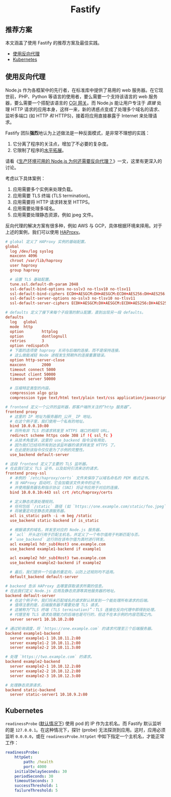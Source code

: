 <h1 align="center">Fastify</h1>

## 推荐方案

本文涵盖了使用 Fastify 的推荐方案及最佳实践。

* [使用反向代理](#reverseproxy)
* [Kubernetes](#kubernetes)

## 使用反向代理
<a id="reverseproxy"></a>

Node.js 作为各框架中的先行者，在标准库中提供了易用的 web 服务器。在它现世前，PHP、Python 等语言的使用者，要么需要一个支持该语言的 web 服务器，要么需要一个搭配该语言的 [CGI 网关](cgi)。而 Node.js 能让用户专注于 _直接_ 处理 HTTP 请求的应用本身，这样一来，新的诱惑点变成了处理多个域名的请求、监听多端口 (如 HTTP _和_ HTTPS)，接着将应用直接暴露于 Internet 来处理请求。

Fastify 团队**强烈**地认为上述做法是一种反面模式，是非常不理想的实践：

1. 它分离了程序的关注点，增加了不必要的复杂度。
2. 它限制了程序的[水平拓展](scale-horiz)。

请看《[生产环境可用的 Node.js 为何还需要反向代理？][why-use]》一文，这里有更深入的讨论。

考虑以下具体案例：

1. 应用需要多个实例来处理负载。
1. 应用需要 TLS 终端 (TLS termination)。
1. 应用需要将 HTTP 请求转发至 HTTPS。
1. 应用需要处理多域名。
1. 应用需要处理静态资源，例如 jpeg 文件。

反向代理的解决方案有很多种，例如 AWS 与 GCP，具体根据环境来择用。对于上述的案例，我们可以使用 [HAProxy][haproxy]。

```conf
# global 定义了 HAProxy 实例的基础配置。
global
  log /dev/log syslog
  maxconn 4096
  chroot /var/lib/haproxy
  user haproxy
  group haproxy

  # 设置 TLS 基础配置。
  tune.ssl.default-dh-param 2048
  ssl-default-bind-options no-sslv3 no-tlsv10 no-tlsv11
  ssl-default-bind-ciphers ECDH+AESGCM:DH+AESGCM:ECDH+AES256:DH+AES256:ECDH+AES128:DH+AES:RSA+AESGCM:RSA+AES:!aNULL:!MD5:!DSS
  ssl-default-server-options no-sslv3 no-tlsv10 no-tlsv11
  ssl-default-server-ciphers ECDH+AESGCM:DH+AESGCM:ECDH+AES256:DH+AES256:ECDH+AES128:DH+AES:RSA+AESGCM:RSA+AES:!aNULL:!MD5:!DSS

# defaults 定义了接下来每个子段落的默认配置，直到出现另一段 defaults。
defaults
  log   global
  mode  http
  option        httplog
  option        dontlognull
  retries       3
  option redispatch
  # 下面的选项使 haproxy 关闭与后端的连接，而不是保持连接。
  # 这么做能减轻 Node 进程发生预期外的连接重置错误。
  option http-server-close
  maxconn       2000
  timeout connect 5000
  timeout client 50000
  timeout server 50000

  # 压缩特定类型的内容。
  compression algo gzip
  compression type text/html text/plain text/css application/javascript

# frontend 定义一个公开的监听器，即客户端所关注的“http 服务器”。
frontend proxy
  # 这里的 IP 地址为服务器的_公开_ IP 地址。
  # 在这个例子里，我们使用一个私有的地址。
  bind 10.0.0.10:80
  # 将所有非 TLS 的请求转发至 HTTPS 端口的相同 URL。
  redirect scheme https code 308 if !{ ssl_fc }
  # 从技术角度讲，这里的 use_backend 指令没有用处，
  # 因为我们已经将所有到达该监听器的请求转发至 HTTPS 了。
  # 在此提到该指令仅仅是为了示例的完整性。
  use_backend default-server

# 这段 frontend 定义了主要的 TLS 监听器。
# 在此我们定义 TLS 证书，以及如何引流来访的请求。
frontend proxy-ssl
  # 本例的 `/etc/haproxy/certs` 文件夹保存了以域名命名的 PEM 格式证书。
  # 当 HAProxy 启动时，它会加载该文件夹中的证书，
  # 并使用服务器名称指示协议 (SNI) 将证书应用于对应的连接。
  bind 10.0.0.10:443 ssl crt /etc/haproxy/certs

  # 定义静态资源处理规则。
  # 任何包括 `/static` 路径 (如 `https://one.example.com/static/foo.jpeg`) 的请求，
  # 将被重定向至静态资源服务器。
  acl is_static path -i -m beg /static
  use_backend static-backend if is_static

  # 根据请求的域名，转发至对应的 Node.js 服务器。
  # `acl` 开头这行用于匹配主机名，并定义了一个布尔值用于判断匹配与否。
  # `use_backend` 这行则在该布尔值为真时进行转发。
  acl example1 hdr_sub(Host) one.example.com
  use_backend example1-backend if example1

  acl example2 hdr_sub(Host) two.example.com
  use_backend example2-backend if example2

  # 最后，我们提供一个后备的重定向，以防上述规则均不适用。
  default_backend default-server

# backend 告诉 HAProxy 去哪里获取请求所需的信息。
# 在此我们定义 Node.js 应用及静态资源等其他服务器的地址。
backend default-server
  # 在这个例子中，我们将未匹配域名的请求默认转发到一个能处理所有请求的后端。
  # 值得注意的是，后端服务器不需要处理 TLS 请求。
  # 这被称为“TLS 终端 (TLS termination)”：TLS 连接在反向代理中即得到处理。
  # 代理至有 TLS 请求处理能力的后端也是可行的，但这不在本示例的内容范围之内。
  server server1 10.10.10.2:80

# 通过轮询调度，将 `https://one.example.com` 的请求代理至三个后端服务器。
backend example1-backend
  server example1-1 10.10.11.2:80
  server example1-2 10.10.11.2:80
  server example2-2 10.10.11.3:80

# 处理 `https://two.example.com` 的请求。
backend example2-backend
  server example2-1 10.10.12.2:80
  server example2-2 10.10.12.2:80
  server example2-3 10.10.12.3:80

# 处理静态资源请求。
backend static-backend
  server static-server1 10.10.9.2:80
```

[cgi]: https://en.wikipedia.org/wiki/Common_Gateway_Interface
[scale-horiz]: https://en.wikipedia.org/wiki/Scalability#Horizontal
[why-use]: https://web.archive.org/web/20190821102906/https://medium.com/intrinsic/why-should-i-use-a-reverse-proxy-if-node-js-is-production-ready-5a079408b2ca
[haproxy]: https://www.haproxy.org/

## Kubernetes
<a id="kubernetes"></a>

`readinessProbe` ([默认情况下](https://kubernetes.io/docs/tasks/configure-pod-container/configure-liveness-readiness-startup-probes/#configure-probes)) 使用 pod 的 IP 作为主机名。而 Fastify 默认监听的是 `127.0.0.1`。在这种情况下，探针 (probe) 无法探测到应用。这时，应用必须监听 `0.0.0.0`，或在 `readinessProbe.httpGet` 中如下指定一个主机名，才能正常工作：

```yaml
readinessProbe:
    httpGet:
        path: /health
        port: 4000
    initialDelaySeconds: 30
    periodSeconds: 30
    timeoutSeconds: 3
    successThreshold: 1
    failureThreshold: 5